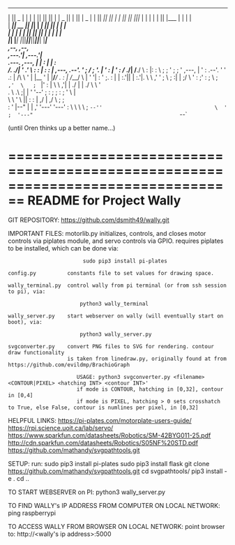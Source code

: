  _______  ______    _______      ___  _______  _______  _______ 
|       ||    _ |  |       |    |   ||       ||       ||       |
|    _  ||   | ||  |   _   |    |   ||    ___||       ||_     _|
|   |_| ||   |_||_ |  | |  |    |   ||   |___ |       |  |   |  
|    ___||    __  ||  |_|  | ___|   ||    ___||      _|  |   |  
|   |    |   |  | ||       ||       ||   |___ |     |_   |   |  
|___|    |___|  |_||_______||_______||_______||_______|  |___|  
                                  ,--,      ,--,                
                               ,---.'|   ,---.'|                
           .---.   ,---,       |   | :   |   | :                
          /. ./|  '  .' \      :   : |   :   : |          ,---, 
      .--'.  ' ; /  ;    '.    |   ' :   |   ' :         /_ ./| 
     /__./ \ : |:  :       \   ;   ; '   ;   ; '   ,---, |  ' : 
 .--'.  '   \' .:  |   /\   \  '   | |__ '   | |__/___/ \.  : | 
/___/ \ |    ' '|  :  ' ;.   : |   | :.'||   | :.'|.  \  \ ,' ' 
;   \  \;      :|  |  ;/  \   \'   :    ;'   :    ; \  ;  `  ,' 
 \   ;  `      |'  :  | \  \ ,'|   |  ./ |   |  ./   \  \    '  
  .   \    .\  ;|  |  '  '--'  ;   : ;   ;   : ;      '  \   |  
   \   \   ' \ ||  :  :        |   ,/    |   ,/        \  ;  ;  
    :   '  |--" |  | ,'        '---'     '---'          :  \  \ 
     \   \ ;    `--''                                    \  ' ; 
      '---"                                               `--`  
                                                               
(until Oren thinks up a better name...)

================================================================================
README for Project Wally
================================================================================


GIT REPOSITORY:
    https://github.com/dsmith49/wally.git

IMPORTANT FILES:
    motorlib.py	        initializes, controls, and closes motor controls via piplates
                        module, and servo controls via GPIO. requires piplates to
                        be installed, which can be done via:

                            sudo pip3 install pi-plates

    config.py          constants file to set values for drawing space.

    wally_terminal.py  control wally from pi terminal (or from ssh session to pi), via:

                           python3 wally_terminal

    wally_server.py    start webserver on wally (will eventually start on boot), via:

                           python3 wally_server.py

    svgconverter.py    convert PNG files to SVG for rendering. contour draw functionality
                       is taken from linedraw.py, originally found at from https://github.com/evildmp/BrachioGraph

                          USAGE: python3 svgconverter.py <filename> <CONTOUR|PIXEL> <hatching INT> <contour INT>'
                          if mode is CONTOUR, hatching in [0,32], contour in [0,4]
                          if mode is PIXEL, hatching > 0 sets crosshatch to True, else False, contour is numlines per pixel, in [0,32]

HELPFUL LINKS:
    https://pi-plates.com/motorplate-users-guide/
    https://rpi.science.uoit.ca/lab/servo/
    https://www.sparkfun.com/datasheets/Robotics/SM-42BYG011-25.pdf
    http://cdn.sparkfun.com/datasheets/Robotics/S05NF%20STD.pdf
	https://github.com/mathandy/svgpathtools.git

SETUP:
   run:
                   sudo pip3 install pi-plates
                   sudo pip3 install flask
                   git clone https://github.com/mathandy/svgpathtools.git
                   cd svgpathtools/
                   pip3 install -e .
                   cd ..

TO START WEBSERVER on PI:
                   python3 wally_server.py

TO FIND WALLY's IP ADDRESS FROM COMPUTER ON LOCAL NETWORK:
                   ping raspberrypi

TO ACCESS WALLY FROM BROWSER ON LOCAL NETWORK:
                   point browser to: http://<wally's ip address>:5000
